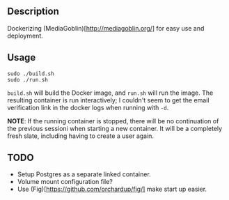 ## Description

Dockerizing (MediaGoblin)[http://mediagoblin.org/] for easy use and deployment.

## Usage

    sudo ./build.sh
    sudo ./run.sh

`build.sh` will build the Docker image, and `run.sh` will run the image. The resulting container is run interactively; I couldn't seem to get the email verification link in the docker logs when running with `-d`.

**NOTE**: If the running container is stopped, there will be no continuation of the previous sessioni when starting a new container. It will be a completely fresh slate, including having to create a user again.

## TODO

* Setup Postgres as a separate linked container.
* Volume mount configuration file?
* Use (Fig)[https://github.com/orchardup/fig/] make start up easier.
